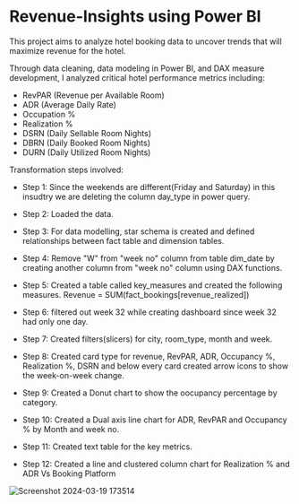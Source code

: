 # Revenue-Insights using Power BI

This project aims to analyze hotel booking data to uncover trends that will maximize revenue for the hotel.

Through data cleaning, data modeling in Power BI, and DAX measure development, I analyzed critical hotel performance metrics including:
- RevPAR (Revenue per Available Room)
- ADR (Average Daily Rate)
- Occupation %
- Realization %
- DSRN (Daily Sellable Room Nights)
- DBRN (Daily Booked Room Nights)
- DURN (Daily Utilized Room Nights)

Transformation steps involved:
 - Step 1: Since the weekends are different(Friday and Saturday) in this insudtry we are deleting the column day_type in power query.
 - Step 2: Loaded the data.
 - Step 3: For data modelling, star schema is created and defined relationships between fact table and dimension tables.
 - Step 4: Remove "W" from "week no" column from table dim_date by creating another column from "week no" column using DAX functions.
 - Step 5: Created a table called key_measures and created the following measures.
       Revenue = SUM(fact_bookings[revenue_realized])



- Step 6: filtered out week 32 while creating dashboard since week 32 had only one day.
- Step 7: Created filters(slicers) for city, room_type, month and week.
- Step 8: Created card type for revenue, RevPAR, ADR, Occupancy %, Realization %, DSRN and below every card created arrow icons to show the week-on-week change.
- Step 9: Created a Donut chart to show the oocupancy percentage by category.
- Step 10: Created a Dual axis line chart for ADR, RevPAR and Occupancy % by Month and week no.
- Step 11: Created text table for the key metrics.
- Step 12: Created a line and clustered column chart for Realization % and ADR Vs Booking Platform


![Screenshot 2024-03-19 173514](https://github.com/sowmiya-rajkumar/Revenue-Insights-using-Power-BI/assets/98767488/2226283b-2654-4923-8765-b12b2931f517)

